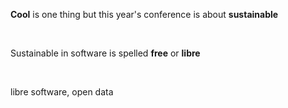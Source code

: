 **Cool** is one thing but this year's conference is about **sustainable**

<br>

Sustainable in software is spelled **free** or **libre**

<br>

libre software, open data
